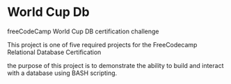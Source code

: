 # World Cup Db
freeCodeCamp World Cup DB certification challenge

This project is one of five required projects for the FreeCodecamp Relational Database Certification

the purpose of this project is to demonstrate the ability to build and interact with a database using BASH scripting.
